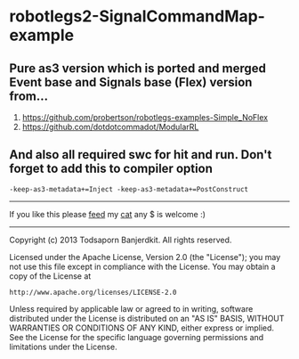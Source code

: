 robotlegs2-SignalCommandMap-example
===================================

Pure as3 version which is ported and merged Event base and Signals base (Flex) version from...
----
1. https://github.com/probertson/robotlegs-examples-Simple_NoFlex
2. https://github.com/dotdotcommadot/ModularRL

And also all required swc for hit and run.
Don't forget to add this to compiler option
----

    -keep-as3-metadata+=Inject -keep-as3-metadata+=PostConstruct

- - -
If you like this please [feed](https://www.paypal.com/cgi-bin/webscr?cmd=_xclick&business=katopz%40sleepydesign%2ecom&item_name=sleepydesign&no_shipping=0&no_note=1&tax=0&currency_code=USD&charset=UTF%2d8) my [cat](http://instagram.com/katopz) 
any $ is welcome :)
- - -

Copyright (c) 2013 Todsaporn Banjerdkit. All rights reserved.

Licensed under the Apache License, Version 2.0 (the "License");
you may not use this file except in compliance with the License.
You may obtain a copy of the License at

    http://www.apache.org/licenses/LICENSE-2.0

Unless required by applicable law or agreed to in writing, software
distributed under the License is distributed on an "AS IS" BASIS,
WITHOUT WARRANTIES OR CONDITIONS OF ANY KIND, either express or implied.
See the License for the specific language governing permissions and
limitations under the License.
